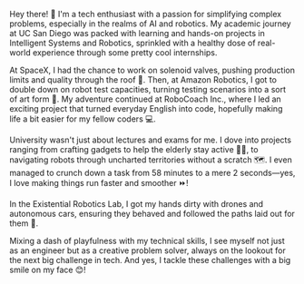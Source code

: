 Hey there! 👋 I'm a tech enthusiast with a passion for simplifying complex problems, especially in the realms of AI and robotics. My academic journey at UC San Diego was packed with learning and hands-on projects in Intelligent Systems and Robotics, sprinkled with a healthy dose of real-world experience through some pretty cool internships.

At SpaceX, I had the chance to work on solenoid valves, pushing production limits and quality through the roof 🚀. Then, at Amazon Robotics, I got to double down on robot test capacities, turning testing scenarios into a sort of art form 🤖. My adventure continued at RoboCoach Inc., where I led an exciting project that turned everyday English into code, hopefully making life a bit easier for my fellow coders 💻.

University wasn't just about lectures and exams for me. I dove into projects ranging from crafting gadgets to help the elderly stay active 🏋️‍♂️, to navigating robots through uncharted territories without a scratch 🗺️. I even managed to crunch down a task from 58 minutes to a mere 2 seconds—yes, I love making things run faster and smoother ⏩!

In the Existential Robotics Lab, I got my hands dirty with drones and autonomous cars, ensuring they behaved and followed the paths laid out for them 🚗.

Mixing a dash of playfulness with my technical skills, I see myself not just as an engineer but as a creative problem solver, always on the lookout for the next big challenge in tech. And yes, I tackle these challenges with a big smile on my face 😊!




<!--
**brabiei21/brabiei21** is a ✨ _special_ ✨ repository because its `README.md` (this file) appears on your GitHub profile.

Here are some ideas to get you started:

- 🔭 I’m currently working on ...
- 🌱 I’m currently learning ...
- 👯 I’m looking to collaborate on ...
- 🤔 I’m looking for help with ...
- 💬 Ask me about ...
- 📫 How to reach me: ...
- 😄 Pronouns: ...
- ⚡ Fun fact: ...
-->
